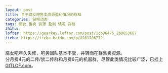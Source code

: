 ```yaml
---
layout: post
title: 关于腐女吧售卖资源盈利情况的存档
categories: 贴吧动态
tags: 腐女 售卖 资源 盈利 情况 存档
zhihu: 
lofter: https://gearkey.lofter.com/post/1cb86476_2b8653667
tieba: https://tieba.baidu.com/p/8281706772
---
```


腐女吧年久失修，吧务团队基本不管，并转而在群售卖资源。  
分月费4元的二传/禁二传群和月费6元的机器群，尽管此类情况比较广泛，已挂上 [GITLOF.com](https://www.gitlof.com/#humiliations)。